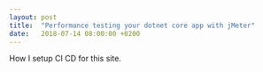 ```yaml
---
layout: post
title:  "Performance testing your dotnet core app with jMeter"
date:   2018-07-14 08:00:00 +0200
---
```

How I setup CI CD for this site.
